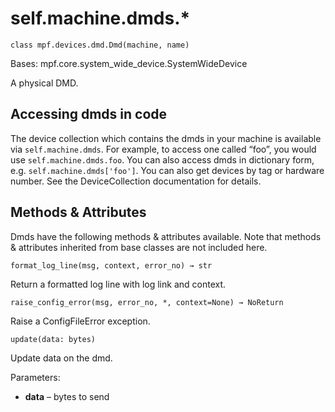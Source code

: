 # self.machine.dmds.*

`class mpf.devices.dmd.Dmd(machine, name)`

Bases: mpf.core.system_wide_device.SystemWideDevice

A physical DMD.

## Accessing dmds in code

The device collection which contains the dmds in your machine is available via `self.machine.dmds`. For example, to access one called “foo”, you would use `self.machine.dmds.foo`. You can also access dmds in dictionary form, e.g. `self.machine.dmds['foo']`. You can also get devices by tag or hardware number. See the DeviceCollection documentation for details.

## Methods & Attributes

Dmds have the following methods & attributes available. Note that methods & attributes inherited from base classes are not included here.

`format_log_line(msg, context, error_no) → str`

Return a formatted log line with log link and context.

`raise_config_error(msg, error_no, *, context=None) → NoReturn`

Raise a ConfigFileError exception.

`update(data: bytes)`

Update data on the dmd.

Parameters:

* **data** – bytes to send
